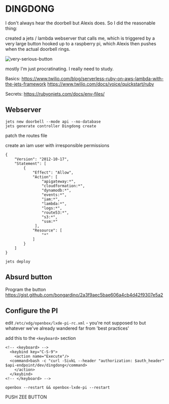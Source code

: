 # DINGDONG

I don't always hear the doorbell but Alexis does.
So I did the reasonable thing: 
 
created a jets / lambda webserver that calls me, which is triggered by a very large button hooked up to a raspberry pi, which Alexis then pushes when the actual doorbell rings.  
 
![very-serious-button](http://gregslab.com/media/vsb_gallery-4233.jpg)
 
mostly I'm just procratinating. I really need to study.
 
 
 
Basics: 
https://www.twilio.com/blog/serverless-ruby-on-aws-lambda-with-the-jets-framework 
https://www.twilio.com/docs/voice/quickstart/ruby 

Secrets: 
https://rubyonjets.com/docs/env-files/ 


## Webserver 
 
```
jets new doorbell --mode api --no-database
jets generate controller Dingdong create
```
patch the routes file 
 
create an iam user with irresponsible permissions 
```
{
    "Version": "2012-10-17",
    "Statement": [
        {
            "Effect": "Allow",
            "Action": [
                "apigateway:*",
                "cloudformation:*",
                "dynamodb:*",
                "events:*",
                "iam:*",
                "lambda:*",
                "logs:*",
                "route53:*",
                "s3:*",
                "ssm:*"
             ],
            "Resource": [
                "*"
            ]
        }
    ]
}
```
 
`jets deploy` 
 
 
 
## Absurd button
 
Program the button 
https://gist.github.com/bongardino/2a3f9aec5bae606a4cb4d42f9307e5a2 

## Configure the PI
edit `/etc/xdg/openbox/lxde-pi-rc.xml` - you're not supposed to but whatever we've already wandered far from 'best practices' 

add this to the `<keyboard>` section
```
<!-- <keyboard> -->
  <keybind key="C-S-9">
    <action name="Execute"/>
  <command>bash -c "curl -SivkL --header "authorization: $auth_header" $api-endpoint/dev/dingdong</command>
    </action>
  </keybind>
<!-- </keyboard> -->
```
 
`openbox --restart && openbox-lxde-pi --restart` 
 
PUSH ZEE BUTTON
